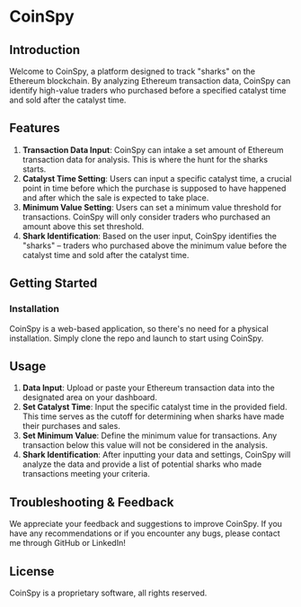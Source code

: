 # CoinSpy

## Introduction

Welcome to CoinSpy, a platform designed to track "sharks" on the Ethereum blockchain. By analyzing Ethereum transaction data, CoinSpy can identify high-value traders who purchased before a specified catalyst time and sold after the catalyst time.

## Features

1. **Transaction Data Input**: CoinSpy can intake a set amount of Ethereum transaction data for analysis. This is where the hunt for the sharks starts.
2. **Catalyst Time Setting**: Users can input a specific catalyst time, a crucial point in time before which the purchase is supposed to have happened and after which the sale is expected to take place.
3. **Minimum Value Setting**: Users can set a minimum value threshold for transactions. CoinSpy will only consider traders who purchased an amount above this set threshold.
4. **Shark Identification**: Based on the user input, CoinSpy identifies the "sharks" – traders who purchased above the minimum value before the catalyst time and sold after the catalyst time.

## Getting Started

### Installation

CoinSpy is a web-based application, so there's no need for a physical installation. Simply clone the repo and launch to start using CoinSpy.

## Usage

1. **Data Input**: Upload or paste your Ethereum transaction data into the designated area on your dashboard.
2. **Set Catalyst Time**: Input the specific catalyst time in the provided field. This time serves as the cutoff for determining when sharks have made their purchases and sales.
3. **Set Minimum Value**: Define the minimum value for transactions. Any transaction below this value will not be considered in the analysis.
4. **Shark Identification**: After inputting your data and settings, CoinSpy will analyze the data and provide a list of potential sharks who made transactions meeting your criteria.

## Troubleshooting & Feedback

We appreciate your feedback and suggestions to improve CoinSpy. If you have any recommendations or if you encounter any bugs, please contact me through GitHub or LinkedIn!

## License

CoinSpy is a proprietary software, all rights reserved.
